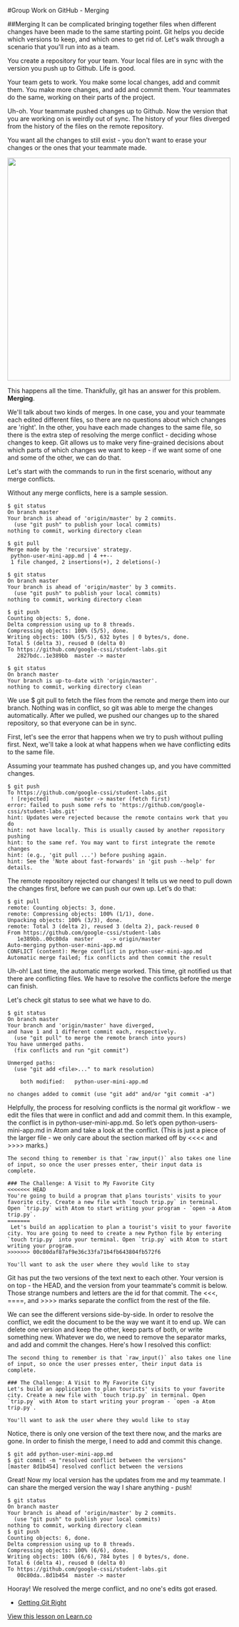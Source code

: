

#Group Work on GitHub - Merging

##Merging
It can be complicated bringing together files when different changes have been made to the same starting point. Git helps you decide which versions to keep, and which ones to get rid of. Let's walk through a scenario that you'll run into as a team.

You create a repository for your team. Your local files are in sync with the version you push up to Github. Life is good.

Your team gets to work. You make some local changes, add and commit them. You make more changes, and add and commit them. Your teammates do the same, working on their parts of the project.

Uh-oh. Your teammate pushed changes up to Github. Now the version that you are working on is weirdly out of sync. The history of your files diverged from the history of the files on the remote repository.

You want all the changes to still exist - you don't want to erase your changes or the ones that your teammate made.  

<img src="https://www.atlassian.com/git/images/tutorials/collaborating/using-branches/08.svg" width=500px >

This happens all the time. Thankfully, git has an answer for this problem. **Merging**.

We'll talk about two kinds of merges. In one case, you and your teammate each edited different files, so there are no questions about which changes are 'right'. In the other, you have each made changes to the same file, so there is the extra step of resolving the merge conflict - deciding whose changes to keep. Git allows us to make very fine-grained decisions about which parts of which changes we want to keep - if we want some of one and some of the other, we can do that.

Let's start with the commands to run in the first scenario, without any merge conflicts.

Without any merge conflicts, here is a sample session.

```
$ git status
On branch master
Your branch is ahead of 'origin/master' by 2 commits.
  (use "git push" to publish your local commits)
nothing to commit, working directory clean

$ git pull
Merge made by the 'recursive' strategy.
 python-user-mini-app.md | 4 ++--
 1 file changed, 2 insertions(+), 2 deletions(-)

$ git status
On branch master
Your branch is ahead of 'origin/master' by 3 commits.
  (use "git push" to publish your local commits)
nothing to commit, working directory clean

$ git push
Counting objects: 5, done.
Delta compression using up to 8 threads.
Compressing objects: 100% (5/5), done.
Writing objects: 100% (5/5), 632 bytes | 0 bytes/s, done.
Total 5 (delta 3), reused 0 (delta 0)
To https://github.com/google-cssi/student-labs.git
   2827bdc..1e389bb  master -> master

$ git status
On branch master
Your branch is up-to-date with 'origin/master'.
nothing to commit, working directory clean
```
We use $ git pull to fetch the files from the remote and merge them into our branch. Nothing was in conflict, so git was able to merge the changes automatically. After we pulled, we pushed our changes up to the shared repository, so that everyone can be in sync.

First, let's see the error that happens when we try to push without pulling first. Next, we'll take a look at what happens when we have conflicting edits to the same file.

Assuming your teammate has pushed changes up, and you have committed changes.

```
$ git push
To https://github.com/google-cssi/student-labs.git
 ! [rejected]        master -> master (fetch first)
error: failed to push some refs to 'https://github.com/google-cssi/student-labs.git'
hint: Updates were rejected because the remote contains work that you do
hint: not have locally. This is usually caused by another repository pushing
hint: to the same ref. You may want to first integrate the remote changes
hint: (e.g., 'git pull ...') before pushing again.
hint: See the 'Note about fast-forwards' in 'git push --help' for details.
```
The remote repository rejected our changes! It tells us we need to pull down the changes first, before we can push our own up. Let's do that:

```
$ git pull
remote: Counting objects: 3, done.
remote: Compressing objects: 100% (1/1), done.
Unpacking objects: 100% (3/3), done.
remote: Total 3 (delta 2), reused 3 (delta 2), pack-reused 0
From https://github.com/google-cssi/student-labs
   1e389bb..00c80da  master     -> origin/master
Auto-merging python-user-mini-app.md
CONFLICT (content): Merge conflict in python-user-mini-app.md
Automatic merge failed; fix conflicts and then commit the result
```
Uh-oh! Last time, the automatic merge worked. This time, git notified us that there are conflicting files. We have to resolve the conflicts before the merge can finish.

Let's check git status to see what we have to do.

```
$ git status
On branch master
Your branch and 'origin/master' have diverged,
and have 1 and 1 different commit each, respectively.
  (use "git pull" to merge the remote branch into yours)
You have unmerged paths.
  (fix conflicts and run "git commit")

Unmerged paths:
  (use "git add <file>..." to mark resolution)

	both modified:   python-user-mini-app.md

no changes added to commit (use "git add" and/or "git commit -a")
```
Helpfully, the process for resolving conflicts is the normal git workflow - we edit the files that were in conflict and add and commit them. In this example, the conflict is in python-user-mini-app.md.  So let’s open python-users-mini-app.md in Atom and take a look at the conflict.
 (This is just a piece of the larger file - we only care about the section marked off by <<<< and >>>> marks.)

```
The second thing to remember is that `raw_input()` also takes one line of input, so once the user presses enter, their input data is complete.

### The Challenge: A Visit to My Favorite City
<<<<<<< HEAD
You're going to build a program that plans tourists' visits to your favorite city. Create a new file with `touch trip.py` in terminal. Open `trip.py` with Atom to start writing your program - `open -a Atom trip.py`.
=======
 Let's build an application to plan a tourist's visit to your favorite city. You are going to need to create a new Python file by entering `touch trip.py` into your terminal. Open `trip.py` with Atom to start writing your program.
>>>>>>> 00c80daf87af9e36c33fa71b4fb643804fb572f6

You'll want to ask the user where they would like to stay
```
Git has put the two versions of the text next to each other. Your version is on top - the HEAD, and the version from your teammate's commit is below. Those strange numbers and letters are the id for that commit. The <<<, ====, and >>>> marks separate the conflict from the rest of the file.

We can see the different versions side-by-side. In order to resolve the conflict, we edit the document to be the way we want it to end up. We can delete one version and keep the other, keep parts of both, or write something new. Whatever we do, we need to remove the separator marks, and add and commit the changes. Here's how I resolved this conflict:

```
The second thing to remember is that `raw_input()` also takes one line of input, so once the user presses enter, their input data is complete.

### The Challenge: A Visit to My Favorite City
Let's build an application to plan tourists' visits to your favorite city. Create a new file with `touch trip.py` in terminal. Open `trip.py` with Atom to start writing your program - `open -a Atom trip.py`.

You'll want to ask the user where they would like to stay
```
Notice, there is only one version of the text there now, and the marks are gone. In order to finish the merge, I need to add and commit this change.

```
$ git add python-user-mini-app.md
$ git commit -m "resolved conflict between the versions"
[master 8d1b454] resolved conflict between the versions
```
Great! Now my local version has the updates from me and my teammate. I can share the merged version the way I share anything - push!

```
$ git status
On branch master
Your branch is ahead of 'origin/master' by 2 commits.
  (use "git push" to publish your local commits)
nothing to commit, working directory clean
$ git push
Counting objects: 6, done.
Delta compression using up to 8 threads.
Compressing objects: 100% (6/6), done.
Writing objects: 100% (6/6), 784 bytes | 0 bytes/s, done.
Total 6 (delta 4), reused 0 (delta 0)
To https://github.com/google-cssi/student-labs.git
   00c80da..8d1b454  master -> master
```
Hooray! We resolved the merge conflict, and no one's edits got erased.

* [Getting Git Right](https://www.atlassian.com/git/)

<a href='https://learn.co/lessons/cssi-9-github-merge' data-visibility='hidden'>View this lesson on Learn.co</a>
